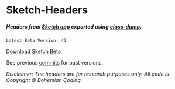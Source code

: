 # Sketch-Headers
##### Headers from [Sketch app](http://www.sketchapp.com) exported using [class-dump](http://stevenygard.com/projects/class-dump/).

```
Latest Beta Version: 43
```

[Download Sketch Beta](https://rink.hockeyapp.net/apps/0172d48cceec171249a8d850fb16276b)

See previous [commits](https://github.com/abynim/Sketch-Headers/commits/betas) for past versions.

*Disclaimer: The headers are for research purposes only. All code is Copyright © Bohemian Coding.*
